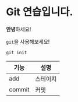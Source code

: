 # Git 연습입니다.

**안녕**하세요!

`git`을 사용해보세요!

```
git init
```

|기능|설명|
|---|---|
|add|스테이지|
|commit|커밋|
